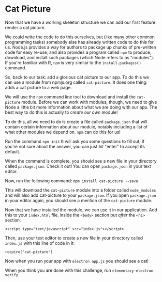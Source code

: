 # Cat Picture

Now that we have a working skeleton structure we can add our first feature: render a cat picture.

We could write the code to do this ourselves, but (like many other common programming tasks) somebody else has already written code to do this for us. Node.js provides a way for authors to package up chunks of pre-written code for easy re-use, and also provides a program called `npm` to produce, download, and install such packages (which Node refers to as "modules"). If you're familiar with R, `npm` is very similar to the `install.packages()` command.

So, back to our task: add a glorious cat picture to our app. To do this we can use a module from npmjs.org called `cat-picture`. It does one thing: adds a cat picture to a web page.

We will use the `npm` command line tool to download and install the `cat-picture` module. Before we can work with modules, though, we need to give Node a little bit more information about what we are doing with our app. The best way to do this is actually to _create our own_ module!

To do this, all we need to do is create a file called `package.json` that will contain certain information about our module, notably including a list of what other modules we depend on. `npm` can do this for us!

Run the command `npm init` It will ask you some questions to fill out; if you're not sure about the answer, you can just hit "enter" to accept its default.

When the command is complete, you should see a new file in your directory called `package.json`. Check it out! You can open `package.json` in your text editor. 

Now, run the following command: `npm install cat-picture --save`

This will download the `cat-picture` module into a folder called `node_modules` and will also add cat-picture to your `package.json`. If you open `package.json` in your editor again, you should see a mention of the `cat-picture` module.

Now that we have installed the module, we can use it in our application. Add this to your `index.html` file, inside the `<body>` section but _after_ the `<h1>` section:
  
```
<script type="text/javascript" src="index.js"></script>
```

Then, use your text editor to create a new file in your directory called `index.js` with this line of code in it:

```
require('cat-picture')
```

Now when you run your app with `electron app.js` you should see a cat!

When you think you are done with this challenge, run `elementary-electron verify`

